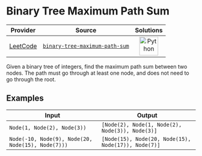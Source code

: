 # Binary Tree Maximum Path Sum

<!-- INFO TABLE BEGIN -->

| Provider                                        | Source                                                                                       | Solutions                                                                                                                                        |
| :---------------------------------------------: | :------------------------------------------------------------------------------------------: | :----------------------------------------------------------------------------------------------------------------------------------------------: |
| [LeetCode](../../../docs/providers/LeetCode.md) | [`binary-tree-maximum-path-sum`](https://leetcode.com/problems/binary-tree-maximum-path-sum) | [<img src="https://res.cloudinary.com/rascaltwo/image/upload/v1631924087/python_xzdlti.svg" alt="Python" title="Python" width="50" />](solve.py) |

<!-- INFO TABLE END -->

Given a binary tree of integers, find the maximum path sum between two nodes. The path must go through at least one node, and does not need to go through the root.

## Examples

| Input                                             | Output                                              |
| ------------------------------------------------- | --------------------------------------------------- |
| `Node(1, Node(2), Node(3))`                       | `[Node(2), Node(1, Node(2), Node(3)), Node(3)]`     |
| `Node(-10, Node(9), Node(20, Node(15), Node(7)))` | `[Node(15), Node(20, Node(15), Node(17)), Node(7)]` |
